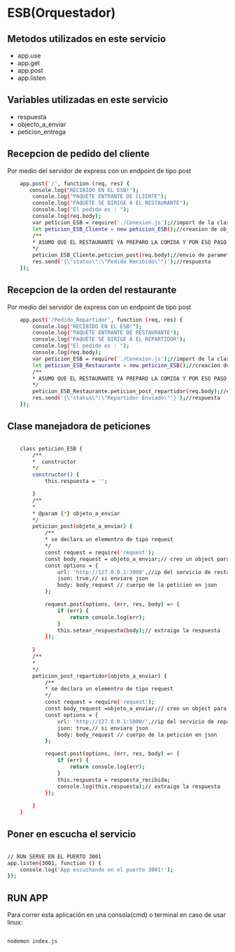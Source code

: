 
# ESB(Orquestador)


## Metodos utilizados en este servicio
  - app.use
  - app.get
  - app.post
  - app.listen

## Variables utilizadas en este servicio

 - respuesta
 - objecto_a_enviar
 - peticion_entrega

## Recepcion de pedido del cliente
Por medio del servidor de express con un endpoint de tipo post 
```sh
    app.post('/', function (req, res) {
       console.log("RECIBIDO EN EL ESB!");
        console.log("PAQUETE ENTRANTE DE CLIENTE");
        console.log("PAQUETE SE DIRIGE A EL RESTAURANTE");
        console.log("El pedido es : ");
        console.log(req.body);
        var peticion_ESB = require('./Conexion.js');//import de la clase peticion Servidores
        let peticion_ESB_Cliente = new peticion_ESB();//creacion de objeto
        /**
        * ASUMO QUE EL RESTAURANTE YA PREPARO LA COMIDA Y POR ESO PASO INMEDITAMENTE A NOTIFICAR AL REPARTIDOR
        */
        peticion_ESB_Cliente.peticion_post(req.body);//envio de parametro el body de la peticion que le llego al restaurante
        res.send('{\"status\":\"Pedido Recibido\""}');//respuesta
    });
```
## Recepcion de la orden del restaurante
Por medio del servidor de express con un endpoint de tipo post 
```sh
    app.post('/Pedido_Repartidor', function (req, res) {
        console.log("RECIBIDO EN EL ESB!");
        console.log("PAQUETE ENTRANTE DE RESTAURANTE");
        console.log("PAQUETE SE DIRIGE A EL REPARTIDOR");
        console.log("El pedido es : ");
        console.log(req.body);
        var peticion_ESB = require('./Conexion.js');//import de la clase peticion
        let peticion_ESB_Restaurante = new peticion_ESB();//creacion de objeto
        /**
        * ASUMO QUE EL RESTAURANTE YA PREPARO LA COMIDA Y POR ESO PASO INMEDITAMENTE A NOTIFICAR AL REPARTIDOR
        */
        peticion_ESB_Restaurante.peticion_post_repartidor(req.body);//envio de parametro el body de la peticion que le llego al restaurante
        res.send('{\"status\":\"Repartidor Enviado\""}');//respuesta
    });
```

## Clase manejadora de peticiones 
```sh

    class peticion_ESB {
        /**
        *  constructor
        */
        constructor() {
            this.respuesta = '';

        }
        /**
        * 
        * @param {*} objeto_a_enviar 
        */
        peticion_post(objeto_a_enviar) {
            /**
            * se declara un elementro de tipo request 
            */
            const request = require('request');
            const body_request = objeto_a_enviar;// creo un object para el body de la peticion
            const options = {
                url: 'http://127.0.0.1:3000',//ip del servicio de restaurante
                json: true,// si enviare json
                body: body_request // cuerpo de la peticion en json
            };

            request.post(options, (err, res, body) => {
                if (err) {
                    return console.log(err);
                }
                this.setear_respuesta(body);// extraigo la respuesta
            });
            
        }
        /**
        * 
        */
        peticion_post_repartidor(objeto_a_enviar) {
            /**
            * se declara un elementro de tipo request 
            */
            const request = require('request');
            const body_request =objeto_a_enviar;// creo un object para el body de la peticion
            const options = {
                url: 'http://127.0.0.1:5000/',//ip del servicio de repartidores
                json: true,// si enviare json
                body: body_request // cuerpo de la peticion en json
            };

            request.post(options, (err, res, body) => {
                if (err) {
                    return console.log(err);
                }
                this.respuesta = respuesta_recibida;
                console.log(this.respuesta);// extraigo la respuesta
            });
            
        }
    }

```
## Poner en escucha el servicio

```sh 

// RUN SERVE EN EL PUERTO 3001
app.listen(3001, function () {
    console.log('App escuchando en el puerto 3001!');
});
```
## RUN APP

Para correr esta aplicación en una consola(cmd) o terminal en caso de usar linux:


```sh

nodemon index.js

```

